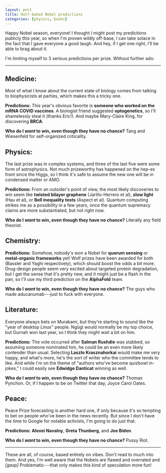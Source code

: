 ```yaml
---
layout: post
title: Half-baked Nobel predictions
categories: [physics, books]
---
```


Happy Nobel season, everyone! I thought I might post my predictions publicly this year, so when I'm
proven wildly off-base, I can take solace in the fact that I gave everyone a good laugh. And hey, if
I get one right, I'll be able to brag about it.

I'm limiting myself to 3 serious predictions per prize. Without further ado:

----

## Medicine:

Most of what I know about the current state of biology comes from talking to biophysicists at
parties, which makes this a tricky one.

**Predictions:** This year's obvious favorite is **someone who worked on the mRNA COVID vaccines**.
A biologist friend suggested **optogenetics**, so I'll shamelessly steal it (thanks Eric!). And
maybe Mary-Claire King, for discovering **BRCA**.

**Who do I *want* to win, even though they have no chance?** Tang and Wiesenfeld for self-organized
criticality.


## Physics:

The last prize was in complex systems, and three of the last five were some form of astrophysics.
Not much prizeworthy has happened on the hep-ex front since the Higgs, so I think it's safe to
assume the new one will be in condensed matter or AMO.

**Predictions:** From an outsider's point of view, the most likely discoveries to win seem like
**twisted bilayer graphene** (Jarillo-Herrero et al), **slow light** (Hau et al), or **Bell
inequality tests** (Aspect et al). Quantum computing strikes me as a possibility in a few years,
once the quantum supremacy claims are more substantiated, but not right now.

**Who do I *want* to win, even though they have no chance?** Literally any field theorist.

## Chemistry:

**Predictions:** Somehow, nobody's won a Nobel for **quorum sensing** or **metal-organic
frameworks** yet! Wolf prizes have been awarded for both (Bassler and Yaghi respectively), which
should boost the odds a bit more. Drug-design people seem very excited about targeted protein
degradation, but I get the sense that it's pretty new, and it might just be a flash in the pan, so
I'll use my third prediction on the **AlphaFold** team.

**Who do I *want* to win, even though they have no chance?** The guys who made aducanumab---just to
fuck with everyone.

## Literature:

Everyone always bets on Murakami, but they're starting to sound like the "year of desktop Linux"
people. Ngũgĩ would normally be my top choice, but Gurnah won last year, so I think they might wait
a bit on him.

**Predictions:** The vote occurred after **Salman Rushdie** was stabbed, so assuming someone nominated
him, he could be an even more likely contender than usual. Selecting **Laszlo Krasznahorkai** would
make me very happy, and what's more, he's the sort of writer who the committee tends to like. And
while I'm on the theme of "authors who've become quizbowl in-jokes," I could easily see **Edwidge
Danticat** winning as well.

**Who do I *want* to win, even though they have no chance?** Thomas Pynchon. Or, if I happen to be on
Twitter that day, Joyce Carol Oates.

## Peace:

Peace Prize forecasting is another hard one, if only because it's so tempting to bet on people
who've been in the news recently. But since I don't have the time to Google for notable activists,
I'm going to do just that.

**Predictions:** **Alexei Navalny**, **Greta Thunberg**, and **Joe Biden**.

**Who do I *want* to win, even though they have no chance?** Pussy Riot.

---

These are all, of course, based entirely on vibes. Don't read to much into them. And yes, I'm
well aware that the Nobels are flawed and overrated and *[gasp]* Problematic---that only makes this kind of
speculation more fun!
